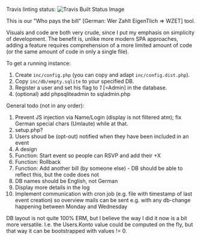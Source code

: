 Travis linting status: ![Travis Built Status Image](https://travis-ci.org/archi/wzet.svg?branch=master)

This is our "Who pays the bill" [German: Wer Zahlt EigenTlich => WZET] tool.

Visuals and code are both very crude, since I put my emphasis on simplicity of development. The benefit is, unlike more modern SPA approaches, adding a feature requires comprehension of a more limited amount of code (or the same amount of code in only a single file).

To get a running instance:

1. Create `inc/config.php` (you can copy and adapt `inc/config.dist.php`).
2. Copy `inc/db/empty.sqlite` to your specified DB.
3. Register a user and set his flag to _1_ [=Admin] in the database.
4. (optional) add phpsqliteadmin to sqladmin.php

General todo (not in any order):

1.  Prevent JS injection via Name/Login (display is not filtered atm); fix German special chars (Umlaute) while at that.
2.  setup.php?
3.  Users shoud be (opt-out) notified when they have been included in an event
4.  A design
6.  Function: Start event so people can RSVP and add their +X
7.  Function: Rollback
8.  Function: Add another bill (by someone else) - DB should be able to reflect this, but the code does not
9.  DB names should be English, not German
10. Display more details in the log
11. Implement communication with cron job (e.g. file with timestamp of last event creation) so overview mails can be sent e.g. with any db-change happening between Monday and Wednesday

DB layout is not quite 100% ERM, but I believe the way I did it now is a bit more versatile.
I.e. the Users.Konto value could be computed on the fly, but that way it can be bootstrapped with values != 0.
